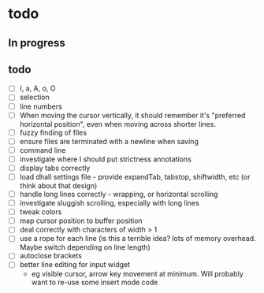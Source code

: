 # todo
## In progress

## todo
- [ ] I, a, A, o, O
- [ ] selection
- [ ] line numbers
- [ ] When moving the cursor vertically, it should remember it's "preferred horizontal position", even when moving across shorter lines. 
- [ ] fuzzy finding of files
- [ ] ensure files are terminated with a newline when saving
- [ ] command line
- [ ] investigate where I should put strictness annotations
- [ ] display tabs correctly
- [ ] load dhall settings file - provide expandTab, tabstop, shiftwidth, etc (or think about that design)
- [ ] handle long lines correctly - wrapping, or horizontal scrolling
- [ ] investigate sluggish scrolling, especially with long lines
- [ ] tweak colors
- [ ] map cursor position to buffer position
- [ ] deal correctly with characters of width > 1
- [ ] use a rope for each line (is this a terrible idea? lots of memory overhead. Maybe switch depending on line length)
- [ ] autoclose brackets
- [ ] better line editing for input widget
  - eg visible cursor, arrow key movement at minimum. Will probably want to re-use some insert mode code
